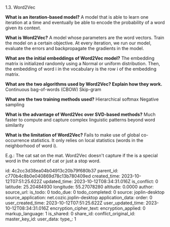 1.3. Word2Vec

**What is an iteration-based model?**
A model that is able to learn one iteration at a time and eventually be able to encode the probability of a word given its context.

**What is Word2Vec?**
A model whose parameters are the word vectors. Train the model on a certain objective. At every iteration, we run our model, evaluate the errors and backpropagate the gradients in the model.

**What are the initial embeddings of Word2Vec model?**
The embedding matrix is initialized randomly using a Normal or uniform distribution. Then, the embedding of word i in the vocabulary is the row i of the embedding matrix.

**What are the two algorithms used by Word2Vec? Explain how they work.**
Continuous bag-of-words (CBOW)
Skip-gram

**What are the two training methods used?**
Hierarchical softmax
Negative sampling

**What is the advantage of Word2Vec over SVD-based methods?**
Much faster to compute and capture complex linguistic patterns beyond word similarity

**What is the limitation of Word2Vec?**
Fails to make use of global co-occurrence statistics. It only relies on local statistics (words in the neighborhood of word i).

E.g.: The cat sat on the mat. Word2Vec doesn't capture if the is a special word in the context of cat or just a stop word.

id: 4c2cc3d38ea04b04913c20b79f680b37
parent_id: c770b4c8b0e040869d78c13b780409ed
created_time: 2023-10-12T07:51:25.622Z
updated_time: 2023-10-12T08:34:31.016Z
is_conflict: 0
latitude: 25.20484930
longitude: 55.27078280
altitude: 0.0000
author: 
source_url: 
is_todo: 0
todo_due: 0
todo_completed: 0
source: joplin-desktop
source_application: net.cozic.joplin-desktop
application_data: 
order: 0
user_created_time: 2023-10-12T07:51:25.622Z
user_updated_time: 2023-10-12T08:34:31.016Z
encryption_cipher_text: 
encryption_applied: 0
markup_language: 1
is_shared: 0
share_id: 
conflict_original_id: 
master_key_id: 
user_data: 
type_: 1